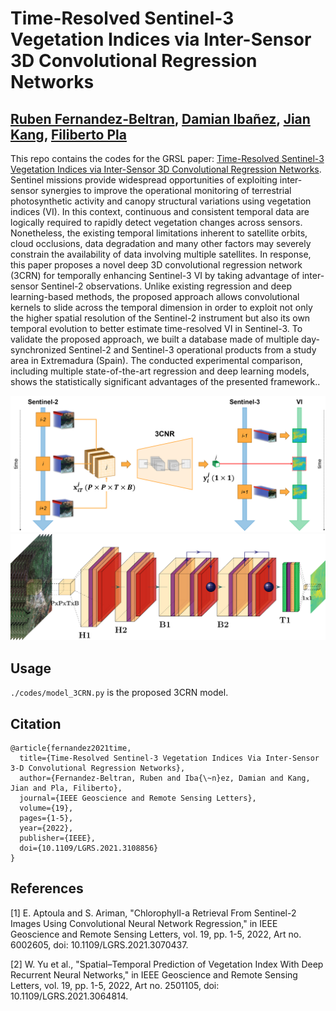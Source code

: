 # Time-Resolved Sentinel-3 Vegetation Indices via Inter-Sensor 3D Convolutional Regression Networks

[Ruben Fernandez-Beltran](https://scholar.google.es/citations?user=pdzJmcQAAAAJ&hl=es), [Damian Ibañez](https://ieeexplore.ieee.org/author/37088513937), [Jian Kang](https://github.com/jiankang1991), [Filiberto Pla](https://scholar.google.es/citations?user=mSSPcAMAAAAJ&hl=es)
---

This repo contains the codes for the GRSL paper: [Time-Resolved Sentinel-3 Vegetation Indices via Inter-Sensor 3D Convolutional Regression Networks](https://ieeexplore.ieee.org/abstract/document/9528501). Sentinel missions provide widespread opportunities of exploiting inter-sensor synergies to improve the operational monitoring of terrestrial photosynthetic activity and canopy structural variations using vegetation indices (VI). In this context, continuous and consistent temporal data are logically required to rapidly detect vegetation changes across sensors. Nonetheless, the existing temporal limitations inherent to satellite orbits, cloud occlusions, data degradation and many other factors may severely constrain the availability of data involving multiple satellites. In response, this paper proposes a novel deep 3D convolutional regression network (3CRN) for temporally enhancing Sentinel-3 VI by taking advantage of inter-sensor Sentinel-2 observations. Unlike existing regression and deep learning-based methods, the proposed approach allows convolutional kernels to slide across the temporal dimension in order to exploit not only the higher spatial resolution of the Sentinel-2 instrument but also its own temporal evolution to better estimate time-resolved VI in Sentinel-3. To validate the proposed approach, we built a database made of multiple day-synchronized Sentinel-2 and Sentinel-3 operational products from a study area in Extremadura (Spain). The conducted experimental comparison, including multiple state-of-the-art regression and deep learning models, shows the statistically significant advantages of the presented framework..


![alt text](./frame.png)
![alt text](./proposed.png)


## Usage

`./codes/model_3CRN.py` is the proposed 3CRN model.

<!-- `./codes/RUN_3dcnn.m` is a sample of the main script. -->


## Citation

```
@article{fernandez2021time,
  title={Time-Resolved Sentinel-3 Vegetation Indices Via Inter-Sensor 3-D Convolutional Regression Networks},
  author={Fernandez-Beltran, Ruben and Iba{\~n}ez, Damian and Kang, Jian and Pla, Filiberto},
  journal={IEEE Geoscience and Remote Sensing Letters},
  volume={19},
  pages={1-5},
  year={2022},
  publisher={IEEE},
  doi={10.1109/LGRS.2021.3108856}
}
```


## References

[1] E. Aptoula and S. Ariman, "Chlorophyll-a Retrieval From Sentinel-2 Images Using Convolutional Neural Network Regression," in IEEE Geoscience and Remote Sensing Letters, vol. 19, pp. 1-5, 2022, Art no. 6002605, doi: 10.1109/LGRS.2021.3070437.

[2] W. Yu et al., "Spatial–Temporal Prediction of Vegetation Index With Deep Recurrent Neural Networks," in IEEE Geoscience and Remote Sensing Letters, vol. 19, pp. 1-5, 2022, Art no. 2501105, doi: 10.1109/LGRS.2021.3064814.
